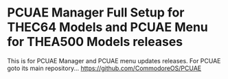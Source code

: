# PCUAE Manager Full Setup for THEC64 Models and PCUAE Menu for THEA500 Models releases
This is for PCUAE Manager and PCUAE menu updates releases.
For PCUAE goto its main repository... https://github.com/CommodoreOS/PCUAE
